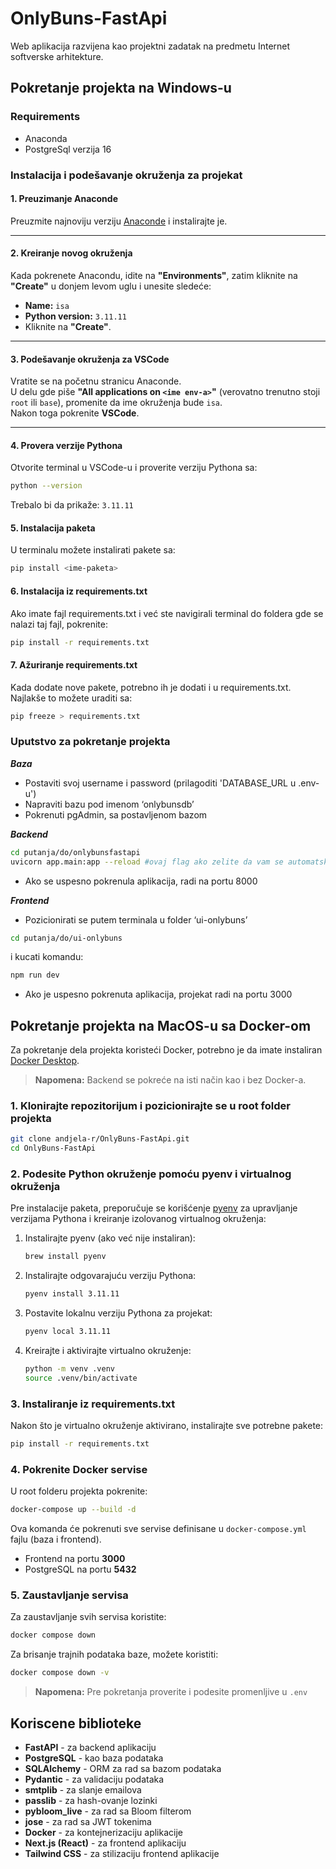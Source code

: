 # OnlyBuns-FastApi
Web aplikacija razvijena kao projektni zadatak na predmetu Internet softverske arhitekture.

## Pokretanje projekta na Windows-u
### Requirements 
* Anaconda  <br>
* PostgreSql verzija 16

### Instalacija i podešavanje okruženja za projekat  

#### 1. Preuzimanje Anaconde  
Preuzmite najnoviju verziju [Anaconde](https://www.anaconda.com/products/distribution) i instalirajte je.

---

#### 2. Kreiranje novog okruženja  
Kada pokrenete Anacondu, idite na **"Environments"**, zatim kliknite na **"Create"** u donjem levom uglu i unesite sledeće:  
- **Name:** `isa`  
- **Python version:** `3.11.11`  
- Kliknite na **"Create"**.

---

#### 3. Podešavanje okruženja za VSCode  
Vratite se na početnu stranicu Anaconde.  
U delu gde piše **"All applications on `<ime env-a>`"** (verovatno trenutno stoji `root` ili `base`), promenite da ime okruženja bude `isa`.  
Nakon toga pokrenite **VSCode**.  

---

#### 4. Provera verzije Pythona  
Otvorite terminal u VSCode-u i proverite verziju Pythona sa:  
```bash
python --version
```
Trebalo bi da prikaže: ```3.11.11```

#### 5. Instalacija paketa
U terminalu možete instalirati pakete sa:

```bash
pip install <ime-paketa>
```

#### 6. Instalacija iz requirements.txt
Ako imate fajl requirements.txt i već ste navigirali terminal do foldera gde se nalazi taj fajl, pokrenite:

```bash
pip install -r requirements.txt
```

#### 7. Ažuriranje requirements.txt
Kada dodate nove pakete, potrebno ih je dodati i u requirements.txt. Najlakše to možete uraditi sa:

```bash
pip freeze > requirements.txt
```

### Uputstvo za pokretanje projekta
***Baza*** <br>
* Postaviti svoj username i password (prilagoditi 'DATABASE_URL u .env-u') <br>
* Napraviti bazu pod imenom ‘onlybunsdb’ <br>
* Pokrenuti pgAdmin, sa postavljenom bazom

***Backend*** <br>
```bash
cd putanja/do/onlybunsfastapi
uvicorn app.main:app --reload #ovaj flag ako zelite da vam se automatski rebuild-uje
```
* Ako se uspesno pokrenula aplikacija, radi na portu 8000

***Frontend*** <br>
* Pozicionirati se putem terminala u folder ‘ui-onlybuns’ 
```bash
cd putanja/do/ui-onlybuns
```
i kucati komandu: 
```bash
npm run dev
```
* Ako je uspesno pokrenuta aplikacija, projekat radi na portu 3000


## Pokretanje projekta na MacOS-u sa Docker-om

Za pokretanje dela projekta koristeći Docker, potrebno je da imate instaliran [Docker Desktop](https://www.docker.com/products/docker-desktop/).
> **Napomena:** Backend se pokreće na isti način kao i bez Docker-a.

### 1. Klonirajte repozitorijum i pozicionirajte se u root folder projekta

```bash
git clone andjela-r/OnlyBuns-FastApi.git
cd OnlyBuns-FastApi
```

### 2. Podesite Python okruženje pomoću pyenv i virtualnog okruženja

Pre instalacije paketa, preporučuje se korišćenje [pyenv](https://github.com/pyenv/pyenv) za upravljanje verzijama Pythona i kreiranje izolovanog virtualnog okruženja:

1. Instalirajte pyenv (ako već nije instaliran):

    ```bash
    brew install pyenv
    ```

2. Instalirajte odgovarajuću verziju Pythona:

    ```bash
    pyenv install 3.11.11
    ```

3. Postavite lokalnu verziju Pythona za projekat:

    ```bash
    pyenv local 3.11.11
    ```

4. Kreirajte i aktivirajte virtualno okruženje:

    ```bash
    python -m venv .venv
    source .venv/bin/activate
    ```

### 3. Instaliranje iz requirements.txt

Nakon što je virtualno okruženje aktivirano, instalirajte sve potrebne pakete:

```bash
pip install -r requirements.txt
```

### 4. Pokrenite Docker servise

U root folderu projekta pokrenite:

```bash
docker-compose up --build -d
```

Ova komanda će pokrenuti sve servise definisane u `docker-compose.yml` fajlu (baza i frontend).

- Frontend na portu **3000**
- PostgreSQL na portu **5432** 

### 5. Zaustavljanje servisa

Za zaustavljanje svih servisa koristite:

```bash
docker compose down
```

Za brisanje trajnih podataka baze, možete koristiti:

```bash
docker compose down -v
```

> **Napomena:** Pre pokretanja proverite i podesite promenljive u `.env`

## Koriscene biblioteke
- **FastAPI** - za backend aplikaciju
- **PostgreSQL** - kao baza podataka
- **SQLAlchemy** - ORM za rad sa bazom podataka
- **Pydantic** - za validaciju podataka
- **smtplib** - za slanje emailova
- **passlib** - za hash-ovanje lozinki
- **pybloom_live** - za rad sa Bloom filterom
- **jose** - za rad sa JWT tokenima
- **Docker** - za kontejnerizaciju aplikacije
- **Next.js (React)** - za frontend aplikaciju
- **Tailwind CSS** - za stilizaciju frontend aplikacije
